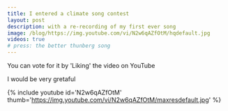 ```yaml
---
title: I entered a climate song contest
layout: post
description: with a re-recording of my first ever song
image: /blog/https://img.youtube.com/vi/N2w6qAZfOtM/hqdefault.jpg 
videos: true
# press: the better thunberg song
---
```


You can vote for it by 'Liking' the video on YouTube

I would be very gretaful

{% include youtube id='N2w6qAZfOtM' thumb='https://img.youtube.com/vi/N2w6qAZfOtM/maxresdefault.jpg' %}